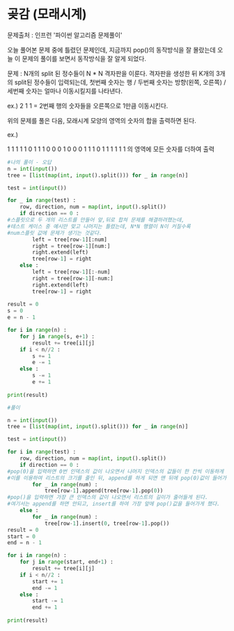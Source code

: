 # 곶감 (모래시계)

문제출처 : 인프런 '파이썬 알고리즘 문제풀이'

오늘 풀어본 문제 중에 틀렸던 문제인데, 지금까지 pop()의 동작방식을 잘 몰랐는데 오늘 이 문제의 풀이를 보면서 동작방식을 잘 알게 되었다.

문제 : N개의 split 된 정수들이 N * N 격자판을 이룬다. 격자판을 생성한 뒤 K개의 3개의 split된 정수들이 입력되는데, 첫번째 숫자는 행 / 두번째 숫자는 방향(왼쪽, 오른쪽) / 세번째 숫자는 얼마나 이동시킬지를 나타낸다.

ex.) 2 1 1 = 2번째 행의 숫자들을 오른쪽으로 1만큼 이동시킨다.

위의 문제를 풀은 다음, 모래시계 모양의 영역의 숫자의 합을 출력하면 된다.

ex.)

1 1 1 1 1
0 1 1 1 0
0 0 1 0 0 
0 1 1 1 0
1 1 1 1 1
1 의 영역에 모든 숫자를 더하여 출력

```python
#나의 풀이 - 오답
n = int(input())
tree = [list(map(int, input().split())) for _ in range(n)]

test = int(input())

for _ in range(test) :
    row, direction, num = map(int, input().split())
    if direction == 0 :
#스플릿으로 두 개의 리스트를 만들어 앞,뒤로 합쳐 문제를 해결하려했는데, 
#테스트 케이스 중 예시만 맞고 나머지는 틀렸는데, N*N 행렬이 N이 커질수록 
#num스플릿 값에 문제가 생기는 것같다.
        left = tree[row-1][:num]
        right = tree[row-1][num:]
        right.extend(left)
        tree[row-1] = right
    else : 
        left = tree[row-1][:-num]
        right = tree[row-1][-num:]
        right.extend(left)
        tree[row-1] = right
        
result = 0
s = 0
e = n - 1

for i in range(n) :
    for j in range(s, e+1) :
        result += tree[i][j]
    if i < n//2 :
        s += 1
        e -= 1
    else :
        s -= 1
        e += 1
        
print(result)

#풀이

n = int(input())
tree = [list(map(int, input().split())) for _ in range(n)]

test = int(input())

for i in range(test) :
    row, direction, num = map(int, input().split())
    if direction == 0 :
#pop(0)을 입력하면 0번 인덱스의 값이 나오면서 나머지 인덱스의 값들이 한 칸씩 이동하게 된다.
#이를 이용하여 리스트의 크기를 줄인 뒤, append를 하게 되면 맨 뒤에 pop(0)값이 들어가게 된다.
        for _ in range(num) :
            tree[row-1].append(tree[row-1].pop(0))
#pop()을 입력하면 가장 큰 인덱스의 값이 나오면서 리스트의 길이가 줄어들게 된다.
#여기서는 append를 하면 안되고, insert를 하여 가장 앞에 pop()값을 들어가게 했다.
    else :
        for _ in range(num) :
            tree[row-1].insert(0, tree[row-1].pop())
result = 0
start = 0
end = n - 1

for i in range(n) :
    for j in range(start, end+1) :
        result += tree[i][j]
    if i < n//2 :
        start += 1
        end -= 1
    else :
        start -= 1
        end += 1
        
print(result)
```

